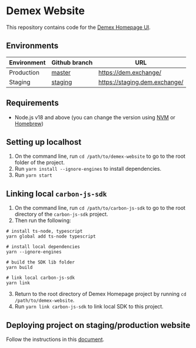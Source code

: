 # Demex Website

This repository contains code for the [Demex Homepage UI](https://dem.exchange/).
## Environments
|Environment   |Github branch   |URL   |
|---|---|---|
|Production   |[master](https://github.com/Switcheo/demex-website)   |https://dem.exchange/   |
|Staging   |[staging](https://github.com/Switcheo/demex-website/tree/staging)   |https://staging.dem.exchange/   |

## Requirements
- Node.js v18 and above (you can change the version using [NVM](https://tecadmin.net/install-nvm-macos-with-homebrew/) or [Homebrew](https://www.denisbouquet.com/change-node-version-using-homebrew/))

## Setting up localhost
1. On the command line, run `cd /path/to/demex-website` to go to the root folder of the project.
2. Run `yarn install --ignore-engines` to install dependencies.
3. Run `yarn start`

## Linking local `carbon-js-sdk`
1. On the command line, run `cd /path/to/carbon-js-sdk` to go to the root directory of the `carbon-js-sdk` project.
2. Then run the following:
```#bash
# install ts-node, typescript
yarn global add ts-node typescript

# install local dependencies
yarn --ignore-engines

# build the SDK lib folder
yarn build

# link local carbon-js-sdk
yarn link
```
3. Return to the root directory of Demex Homepage project by running `cd /path/to/demex-website`.
4. Run `yarn link carbon-js-sdk` to link local SDK to this project.

## Deploying project on staging/production website
Follow the instructions in this [document](https://www.notion.so/switcheo/Create-Release-ee70ba6e76fe48ac8f2e98dffdfc6c77).
